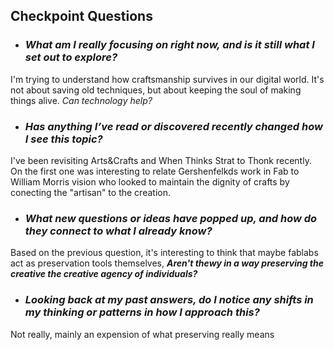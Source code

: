 ## Checkpoint Questions

- ### ***What am I really focusing on right now, and is it still what I set out to explore?***

I'm trying to understand how craftsmanship survives in our digital world. It's not about saving old techniques, but about keeping the soul of making things alive. *Can technology help?*

- ### ***Has anything I’ve read or discovered recently changed how I see this topic?***

I've been revisiting Arts&Crafts and When Thinks Strat to Thonk recently. On the first one was interesting to relate Gershenfelkds work in Fab to William Morris vision who looked to maintain the dignity of crafts by conecting the "artisan" to the creation.



- ### ***What new questions or ideas have popped up, and how do they connect to what I already know?***


Based on the previous question, it's interesting to think that maybe fablabs act as preservation tools themselves, ***Aren't thewy in a way preserving the creative the creative agency of individuals?***

- ### ***Looking back at my past answers, do I notice any shifts in my thinking or patterns in how I approach this?***

Not really, mainly an expension of what preserving really means
